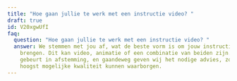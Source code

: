 ```yaml
---
title: "Hoe gaan jullie te werk met een instructie video? "
draft: true
id: V20xgwUfI
faq:
  question: "Hoe gaan jullie te werk met een instructie video? "
  answer: We stemmen met jou af, wat de beste vorm is om jouw instructie over te
    brengen. Dit kan video, animatie of een combinatie van beiden zijn. Alles
    gebeurt in afstemming, en gaandeweg geven wij het nodige advies, zodat we de
    hoogst mogelijke kwaliteit kunnen waarborgen.
---
```

